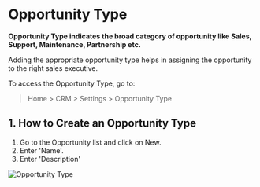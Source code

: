 
# Opportunity Type



**Opportunity Type indicates the broad category of opportunity like Sales, Support, Maintenance, Partnership etc.**


Adding the appropriate opportunity type helps in assigning the opportunity to the right sales executive.


To access the Opportunity Type, go to:



> 
> Home > CRM > Settings > Opportunity Type
> 
> 
> 


## 1. How to Create an Opportunity Type


1. Go to the Opportunity list and click on New.
2. Enter 'Name'.
3. Enter 'Description'


![Opportunity Type](/files/opportunity-type.png)




